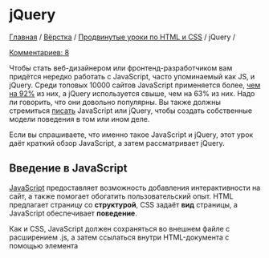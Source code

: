 # jQuery

[Главная](https://webref.ru/) / [Вёрстка](https://webref.ru/layout) / [Продвинутые уроки по HTML и CSS](https://webref.ru/layout/advanced-html-css) / jQuery /

[Комментариев: 8](https://webref.ru/layout/advanced-html-css/jquery#disqus_thread)

Чтобы стать веб-дизайнером или фронтенд-разработчиком вам придётся нередко работать с JavaScript, часто упоминаемый как JS, и jQuery. Среди топовых 10000 сайтов JavaScript применяется более, [чем на 92%](http://trends.builtwith.com/docinfo/Javascript) из них, а jQuery используется свыше, чем на 63% из них. Надо ли говорить, что они довольно популярны. Вы также должны стремиться [писать](http://jsforcats.com/) JavaScript или jQuery, чтобы создать собственные модели поведения в том или ином деле.

Если вы спрашиваете, что именно такое JavaScript и jQuery, этот урок даёт краткий обзор JavaScript, а затем рассматривает jQuery.

## Введение в JavaScript

[JavaScript](https://developer.mozilla.org/en-US/docs/JavaScript/A_re-introduction_to_JavaScript) предоставляет возможность добавления интерактивности на сайт, а также помогает обогатить пользовательский опыт. HTML предлагает страницу со **структурой**, CSS задаёт **вид** страницы, а JavaScript обеспечивает **поведение**.

Как и CSS, JavaScript должен сохраняться во внешнем файле с расширением .js, а затем ссылаться внутри HTML-документа с помощью элемента <script>. Где располагается ссылка на JavaScript внутри HTML зависит от того, когда она должна выполняться. Вообще говоря, лучшее место для ссылки на файлы JavaScript — прямо перед закрывающим тегом </body>, так что файл JavaScript загрузится после того, как весь HTML был разобран. Тем не менее, время от времени, JavaScript необходим для помощи в отображении HTML и определения его поведения, при этом можно ссылаться внутри <head>.

```
<script src="script.js"></script>
```

### Значения и переменные

Часть основ JavaScript включает значения и переменные. Значения, вообще говоря, — это разные типы значений, которые JavaScript распознаёт, в то время как переменные используются для хранения и обмена этими значениями.

Значения могут включать в себя строки текста, логическую истину или ложь, числа, undefined, null или другие значения, такие как функции или объекты.

Одним из популярных способов определения переменных — это начать с ключевого слова var, за которым идёт имя переменной, затем знак равенства (=) и значение, и всё заканчивается точкой с запятой (;). Имя переменной должно начинаться с буквы, подчёркивания (_) или знака доллара ($). Переменные не могут начинаться с цифры, хотя они могут быть использованы в дальнейшем, и не могут включать дефис где бы то ни было. Кроме того, JavaScript чувствителен к регистру букв, так что буквы включают от a до z, как в нижнем, так и в верхнем регистре.

Общепринятым соглашением об именовании переменных является применение [CamelCase](https://ru.wikipedia.org/wiki/CamelCase), без использования каких-либо тире или подчёркиваний. CamelCase состоит из комбинации слов без пробелов, каждое новое слово начинается с большой буквы, за исключением первого слова. Например, shay_is_awesome типично будет именоваться как shayIsAwesome.

```
var theStarterLeague = 125;
var food_truck = 'Кофе';
var mixtape01 = true;
var vinyl = ['Майлз Дэвис', 'Фрэнк Синатра', 'Рэй Чарльз'];
```

### Выражения

В целом, JavaScript представляет собой набор выражений, они выполняются браузером в той последовательности, которой написаны. Эти выражения предлагают команды, которые определяют разное поведение. Выражения бывают самых разных форм и размеров, несколько выражений разделяются точкой с запятой. Новые выражения должны начинаться с новой строки, а отступы должны применяться к вложенным выражениям для лучшей читаемости, но это не является обязательным.

```
log(polaroid);
return('bicycle lane');
alert('Поздравляем, вы ' + outcome);
```

### Функции

В добавок к основам JavaScript важно взглянуть на функции. Функции обеспечивают способ выполнения набора скриптов прямо сейчас или их сохранение для последующего использования. Функции также могут принимать разные аргументы.

Функция определяется с помощью ключевого слова function, за которым следует имя функции и списка аргументов, при необходимости, разделённых запятыми внутри скобок. Затем идёт выражение JavaScript или выражения, которые определяют функцию внутри фигурных скобок.

```
function sayHello(name) {
  return('Привет, ' + name);
}
```

### Массивы

Как вы поняли, некоторые значения могут быть возвращены в виде массива. Массивы — это способ хранения списка элементов или значений. Массивы полезны по многим причинам, одной из которых является возможность пробежаться по ним разными методами и операторами. Кроме того, в зависимости от ситуации, массивы могут быть использованы для хранения и возврата множества различных значений.

Вообще говоря, массивы определяются внутри квадратных скобок ([]), с элементами разделёнными запятыми. Элементы начинаются с нуля и повышаются от него. При определении третьего элемента в списке он фактически идентифицируется как [2].

### Объекты

JavaScript также построен на фундаменте объектов, которые представляют собой набор пар ключей и значений. К примеру, у нас может быть объект с именем school, который включает в себя ключи, также известные как свойств — name, location, students и teachers, а также их значения.

В приведённом ниже примере переменная school задаётся как объект для хранения множества свойств. У каждого свойства есть ключ и значение. Весь объект располагается внутри фигурных скобок {}, свойства разделяются запятыми, каждое из которых содержит ключ, после которого идёт двоеточие и значение.

```
// Объект
var school = {
  name: 'The Starter League',
  location: 'Merchandise Mart',
  students: 120,
  teachers: ['Jeff', 'Raghu', 'Carolyn', 'Shay']
};

// Массив
var school = ['Austin', 'Chicago', 'Portland'];
```

![С помощью инструментов разработчика, встроенных в браузер Chrome, JavaScript может быть запущен из консоли](https://webref.ru/assets/images/advanced-html-css/console.png)

Рис. 6.01. С помощью инструментов разработчика, встроенных в браузер Chrome, JavaScript может быть запущен из консоли

## Введение в jQuery

С базовым пониманием JavaScript и некоторых его основ, настало время взглянуть на jQuery. jQuery является библиотекой JavaScript с открытым исходным кодом, написанной Джоном Ресигом, которая упрощает взаимодействие между HTML, CSS и JavaScript. С 2006 года, когда был выпущен jQuery, он приобрёл внушительное число пользователей, будучи используемый сайтами и компаниями, большими и малыми.

Что сделало jQuery настолько популярным, так это его [простота в использовании](https://tutsplus.com/course/30-days-to-learn-jquery/), с выборкой напоминающей CSS и понятным разделением поведения. Преимущества jQuery огромны, однако для наших целей мы рассмотрим только возможности находить элементы и выполнять с ними разные действия.

### Начало работы с jQuery

Первый шаг к использованию jQuery — это установить на него ссылку в HTML-документе. Как упоминалось ранее про JavaScript, это делается с помощью элемента <script>, расположенным непосредственно перед закрывающим тегом </body>. Поскольку jQuery является самостоятельной библиотекой, лучше держать её отдельно от остального JavaScript который будет написан.

Для ссылки на jQuery есть несколько вариантов, в частности, следует ли использовать минимизированную или несжатую версию, а также воспользоваться ли сетью доставки контента (content delivery network, CDN), такую как [Google hosted libraries](https://developers.google.com/speed/libraries/devguide). Если код пишется для живого, производственного окружения, то рекомендуется использовать минимизированную версию для сокращения времени загрузки. Кроме того, применение CDN, вроде Google, также помогает со временем загрузки и потенциально приносит пользу с кэшированием.

```
<script src="//ajax.googleapis.com/ajax/libs/jquery/1.9.0/jquery.min.js"></script>
<script src="script.js"></script>
```

В примере кода выше, обратите внимание на второй элемент <script>, который ссылается на второй файл JavaScript. Весь обычный рукописный JavaScript и jQuery должны быть записаны в этом файле. Кроме того, этот файл специально размещён после файла jQuery, так что он может ссылаться на уже определённые функции jQuery.

### Где протокол http?

Вы, возможно, заметили, что в примере выше нет протокола http в ссылке на Google CDN. http опущен преднамеренно, чтобы позволить оба соединения — http и https. При работе локально, без использования веб-сервера, протокол http необходимо включить, чтобы предотвратить попытки найти файл на локальном системном диске.

### Объект jQuery

jQuery поставляется с собственным объектом, знаком доллара ($), также известным как jQuery. Объект $ сделан специально для выбора элемента, а затем возвращает этот элемент для выполнения над ним действий. Эти выборки и действия должны быть написаны в новом файле, на который ведёт ссылка за пределами актуальной библиотеки jQuery.

```
$();
jQuery();
```

### Готовность документа

Перед запуском любого jQuery для обхода и манипуляцией страницы, лучше подождать пока DOM не закончит её загрузку. К счастью, в jQuery есть готовое событие .ready(), которое может быть вызвано, когда HTML-документ готов к изменению. Размещая весь наш код внутри этой функции jQuery мы можем гарантировать, что код не будет выполняться, пока страница загружается и DOM не готов.

```
$(document).ready(function(event){ 
  // код jQuery
});
```

## Селекторы

Как упоминалось ранее, одной из основных концепций jQuery является [выбор элементов](http://api.jquery.com/category/selectors/) и выполнение действий. jQuery проделал большую работу по выполнению задачи выбора элемента или элементов, чрезвычайно легко подражая CSS. Кроме основных селекторов CSS, jQuery также поддерживает все уникальные селекторы CSS3, которые работают независимо от того, какой браузер используется.

Вызов объекта jQuery $() с селектором вернёт этот узел DOM для манипуляций с ним. Селектор располагается в круглых скобках ('...') и может выбирать элементы так же, как и CSS.

```
$('.feature');           // Селектор класса
$('li strong');          // Селектор потомка
$('em, i');              // Несколько селекторов
$('a[target="_blank"]'); // Селектор атрибута
$('p:nth-child(2)');     // Псевдокласс
```

### Ключевое слово this

При работе внутри функции jQuery вы, возможно, захотите выбрать элемент, в котором есть указатель внутри исходного селектора. В таком случае может быть использовано ключевое слово this как указатель на элемент, выбранный в текущем обработчике.

```
$('div').click(function(event){ 
  $(this);
});
```

### Фильтры выборки jQuery

Если селекторов CSS не достаточно, то помогут пользовательские [фильтры](http://api.jquery.com/category/selectors/jquery-selector-extensions/) встроенные в jQuery. Эти фильтры являются расширением к CSS3 и обеспечивают больший контроль над выбором элемента или его родственников.

```
$('div:has(strong)');
```

Как здесь указано, эти фильтры могут быть использованы внутри селектора, однако они не является родными для DOM и несколько медленные. Наилучшие результаты с использованием этих фильтров осуществляется с помощью метода :filter(), который является частью функции обхода в jQuery.

## Обход

Порой основные селекторы CSS по одиночке не нарезаны и желателен чуть более детальный контроль. К счастью, jQuery предлагает несколько методов обхода вверх и вниз по дереву DOM, фильтрации и выбора элементов при необходимости.

Чтобы начать работу с отфильтрованными элементами внутри DOM требуется сделать основную выборку, по отношению к которой будет обход. В примере ниже исходная выборка нашла все элементы <div> в DOM, которые затем фильтруется с помощью метода .not(). С помощью этого конкретного метода будут выбраны все элементы <div> без классов type или collection.

$('div').not('.type, .collection');

### Методы цепочек

Для ещё большего контроля, какие элементы выбрать, разные методы обхода могут быть соединены в цепочку друг с другом, просто используя точку между ними.

В примере ниже используется оба метода .not() и .parent(). Соединённые вместе они будут выбирать только родительские элементы у <div> без классов type или collection.

```
$('div').not('.type, .collection').parent();
```

### Методы обхода

jQuery содержит довольно много методов обхода доступных для использования. В общем, все они делятся на три категории: фильтрация, прочие методы и обход дерева DOM. Конкретные методы в каждой категории можно увидеть ниже.

#### Фильтрация

- .eq()
- .filter()
- .first()
- .has()
- .is()
- .last()
- .map()
- .not()
- .slice()

#### Прочие методы

- .add()
- .andSelf()
- .contents()
- .end()

#### Обход дерева DOM

- .children()
- .closest()
- .find()
- .next()
- .nextAll()
- .nextUntil()
- .offsetParent()
- .parent()
- .parents()
- .parentsUntil()
- .prev()
- .prevAll()
- .prevUntil()
- .siblings()

## Манипуляция

Выборка и обход элементов в DOM является лишь частью того, что предлагает jQuery, другой большой частью является то, что можно со всеми этими найденными элементами делать. Одной из возможностей является [манипуляция](http://api.jquery.com/category/manipulation/) этими элементами вроде чтения, добавления или изменения атрибутов или стилей. Кроме того, элементы могут изменяться в DOM, меняться их расположение, удаляться, добавляться новые элементы и так далее. В целом варианты для манипуляции элементами являются довольно обширными.

### Получение и установка

Методы манипуляции наиболее часто используются в одном из двух направлений — для получения или установки информации. Получение информации вращается вокруг использования селектора в сочетании с методом, который определяет, какая часть информации должна быть извлечена. Кроме того, тот же селектор и метод также могут быть использованы для установки фрагмента информации.

```
// Получаем значение атрибута alt
$('img').attr('alt');

// Устанавливаем значение атрибута alt
$('img').attr('alt', 'Дикий кенгуру');
```

В дальнейших примерах и фрагментах будут, в основном, применяться методы установки, однако они также могут использоваться и для получения.

### Манипуляции с атрибутом

Частью элементов, которые возможно инспектировать и манипулировать ими, выступают атрибуты. Несколько вариантов включают в себя возможность добавлять, удалять или изменять атрибут или его значение. В приведённых ниже примерах метод .addClass() используется для добавления класса ко всем чётным пунктам списка, метод .removeClass() используется для удаления всех классов у любых абзацев и, наконец, метод .attr() используется для поиска значения атрибута title у любого элемента <abbr> и установки его на «Привет, мир».

```
$('li:even').addClass('even-item');
$('p').removeClass();
$('abbr').attr('title', 'Привет, мир');
```

#### Методы манипуляции атрибутами

- .addClass()
- .attr()
- .hasClass()
- .prop()
- .removeAttr()
- .removeClass()
- .removeProp()
- .toggleClass()
- .val()

### Манипуляции со стилем

Кроме манипуляции с атрибутами, также можно манипулировать стилем элемента с помощью различных методов. Для чтения или установки высоты, ширины или положения элемента есть несколько доступных специальных методов. Также для всех других манипуляций стилем метод .css() может обрабатывать любые изменения CSS.

Метод .css(), в частности, может быть использован для установки одного или нескольких свойств и синтаксис при этом меняется. Чтобы установить одно свойство, имя свойства и значение должны быть в кавычках и разделены запятой. Чтобы задать несколько свойств, свойства должны быть вложены в фигурные скобки с именем свойства в camelCase, любые дефисы удалены при необходимости, далее идёт двоеточие, а затем значение в кавычках. Каждая пара свойств и значений должна быть разделена запятой.

Высота, ширина или методы позиционирования по умолчанию используют пиксели в качестве значений, однако могут быть задействованы и другие единицы измерения. Как показано ниже, для изменения единицы измерения определите значение, затем используйте знак плюс, за которым следует единица измерения в кавычках.

```
$('h1 span').css('font-size', 'normal');
$('div').css({
  fontSize: '13px', 
  background: '#f60'
});
$('header').height(200);
$('.extend').height(30 + 'em');
```

#### Методы манипуляции стилями

- .css()
- .height()
- .innerHeight()
- .innerWidth()
- .offset()
- .outerHeight()
- .outerWidth()
- .position()
- .scrollLeft()
- .scrollTop()
- .width()

### Манипуляция DOM

И, наконец, мы можем инспектировать и манипулировать DOM, менять расположение элементов, добавлять и удалять элементы, а также без труда изменять их. Варианты для этого глубокие и разнообразные, учитывающие любые возможные изменения, которые будут сделаны внутри DOM.

Каждый отдельный метод манипуляции DOM имеет собственный синтаксис, некоторые из них описаны ниже. Метод .prepend() добавляет новый элемент <h3> только внутрь любого раздела, метод .after() добавляет новый элемент <em> только после ссылки, метод .text() заменяет текст любого элемента <h1> на текст «Привет, мир».

```
$('section').prepend('<h3>Избранное</h3>');
$('a[target="_blank"]').after('<em>Новое окно.</em>');
$('h1').text('Привет, мир');
```

#### Методы манипуляции DOM

- .after()
- .append()
- .appendTo()
- .before()
- .clone()
- .detach()
- .empty()
- .html()
- .insertAfter()
- .insertBefore()
- .prepend()
- .prependTo()
- .remove()
- .replaceAll()
- .replaceWith()
- .text()
- .unwrap()
- .wrap()
- .wrapAll()
- .wrapInner()

## События

Одним из достоинств jQuery является возможность легко добавлять обработчики событий — это методы, которые вызываются только при конкретном событии или происходящем действии. Например, метод добавления класса к элементу может быть установлен только при щелчке по элементу.

Ниже приведён стандартный селектор, он выбирает все пункты списка. Метод события .click() связан с селектором пункта списка и настроен на действия, которые происходят при щелчке по какому-либо пункту списка. Изнутри метод события .click() — это функция, обеспечивающая любые действия внутри метода, которые должны быть выполнены. Скобки непосредственно после функции доступны для передачи параметров в эту функцию, в данном примере используется объект event.

Внутри функции есть другой селектор с привязанным к нему методом .addClass(). Теперь при щелчке по пункту списка он, с помощью ключевого слова this, получает класс saved-item.

```
$('li').click(function(event){
  $(this).addClass('saved-item');
});
```

### Гибкость событий

Метод события .click(), а также несколько других методов, на самом деле является [сокращённым методом](https://webref.ru/dev/jqfundamentals/events), который использует метод .on(), представленный в jQuery 1.7. Метод .on() предлагает чуть больше гибкости с помощью автоматического делегирования для элементов, которые добавляются на страницу динамически.

При использовании метода .on() первый аргумент должен быть родным именем события, тогда как второй аргумент должен быть обработчиком события. Рассматривая пример выше, метод .on() вызывается вместо метода .click(). Теперь имя события click передаётся в качестве первого аргумента внутри метода .on() с функцией обработчика, которая остаётся такой же, что и раньше.

```
$('li').on('click', function(event){
  $(this).addClass('saved-item');
});
```

### Вложенные события

Можно иметь несколько обработчиков событий и триггеров, вкладывая один внутрь другого. В качестве примера, ниже методу .on() передаётся аргумент hover, таким образом он вызывается при наведении курсора на любой элемент с классом pagination. После вызова события .on() вызывается событие .click() для ссылки с идентификатором up.

```
$('.pagination').on('hover', function(event){
  $('a#up').click();
});
```

### Демонстрация события

В качестве демонстрации используем аварийное сообщение. Следующие фрагменты кода показывают, как создать такое сообщение, а затем удалить его при щелчке по иконке закрытия.

HTML

```
<div class="notice-warning">
  <div class="notice-close">&#215;</div>
  <strong>Внимание!</strong> Я сейчас потеряю терпение.
</div>
```

JavaScript

```
$('.notice-close').on('click', function(event){
  $('.notice-warning').remove();
});
```

### Методы событий

jQuery предлагает несколько методов, все они основаны на регистрации поведения пользователей при взаимодействии с браузером. Эти методы включают довольно много событий, наиболее популярные это события браузера, формы, клавиатуры и мыши, не ограничиваясь ими. Самые популярные из этих методов включают следующее.

#### События браузера

- .resize()
- .scroll()

#### Загрузка документа

- .ready()

#### Обработчики событий

- event.currentTarget
- event.preventDefault()
- event.stopPropagation()
- event.target
- event.type

#### Объект event

- .blur()
- .change()
- .focus()
- .select()
- .submit()

#### События формы

- .blur()
- .change()
- .focus()
- .select()
- .submit()

#### События клавиатуры

- .focusin()
- .focusout()
- .keydown()
- .keypress()
- .keyup()

#### События мыши

- .click()
- .dblclick()
- .focusin()
- .focusout()
- .hover()
- .mousedown()
- .mouseenter()
- .mouseleave()
- .mousemove()
- .mouseout()
- .mouseover()
- .mouseup()

## Эффекты

Наряду с событиями, jQuery также предлагает несколько настраиваемых эффектов. Эти эффекты приходят через разные методы, включая методы событий для отображения и скрытия содержимого, постепенного исчезновения и появления содержимого или скольжения содержимого вверх и вниз. Все они готовы к использованию через методы и могут быть настроены лучше по своему усмотрению.

Каждый метод эффекта содержит собственный синтаксис, так что лучше сослаться на [документацию jQuery по эффектам](http://api.jquery.com/category/effects/) для получения конкретного синтаксиса каждого метода. Чаще всего при этом эффекты, как правило, принимают длительность, плавность, а также возможность задать функцию обратного вызова.

### Анимация в CSS и jQuery

Пользовательские анимации различных свойств CSS могут быть выполнены в jQuery, хотя это несколько менее актуально, так как CSS теперь может обрабатывать анимацию самостоятельно. Анимация в CSS предлагает более высокую производительность с точки зрения обработки браузером и являются предпочтительной, насколько это возможно. Эффекты анимации jQuery с помощью Modernizr — это идеальное запасное решение для любого браузера, который не поддерживает анимацию через CSS.

### Длительность эффекта

Используя метод .show() в качестве примера, первый параметр опционально доступный для передачи — это длительность, которая может быть задана с помощью ключевого слова или значений миллисекунд. Ключевое слово slow по умолчанию равно 600 миллисекундам, в то время как ключевое слово fast по умолчанию равно 200 миллисекундам. Использовать ключевое слово в качестве значения хорошо, но миллисекунды также могут быть переданы непосредственно. Ключевое слово должно указываться в кавычках, тогда как для миллисекунд этого не требуется.

```
$('.error').show();
$('.error').show('slow');
$('.error').show(500);
```

### Плавность эффекта

Кроме длительности, также может быть задана плавность или скорость, с которой анимация прогрессирует в разное время в течение эффекта. По умолчанию jQuery содержит два ключевых слова для плавности — значение по умолчанию swing с дополнительным значением linear. Значение по умолчанию swing запускает анимацию в медленном темпе, набирая скорость во время анимации, а затем снова замедляясь до завершения. Значение linear запускает анимацию в одном постоянном темпе в течение всей продолжительности анимации.

```
$('.error').show('slow', 'linear');
$('.error').show(500, 'linear');
```

### jQuery UI

Два значения плавности, которые поставляются с jQuery можно расширить за счёт разных плагинов, которые могут предложить дополнительные значения. Одним из наиболее популярных плагинов является набор [jQuery UI](http://jqueryui.com/).

Кроме новых значений плавности jQuery UI также предлагает горсть дополнительных взаимодействий, эффектов, виджетов и другие полезные ресурсы, на которые стоит взглянуть.

### Функция обратного вызова

Когда анимация завершена, можно запустить другую функцию, которая называется функция обратного вызова. Она должна быть помещена после длительности или плавности, если они существует. Внутри этой функции могут быть размещены новые события или эффекты, у которых есть собственный обязательный синтаксис.

```
$('.error').show('slow', 'linear', function(event){
  $('.error .status').text('Продолжить');
});
```

### Синтаксис эффекта

Как упоминалось ранее, у каждого метода эффекта есть собственный синтаксис, который можно найти в [документации jQuery](http://api.jquery.com/category/effects/). Описанные здесь параметры длительности, плавности и функция обратного вызова являются общими, но они доступны не для каждого метода. Для обзора синтаксиса метода лучше всего задать связанные с ним вопросы.

### Демонстрация эффектов

Взяв те же события из демонстрации сверху, метод .remove() теперь используется как часть функции обратного вызова в методе .fadeOut(). Использование метода .fadeOut() позволяет сделать так, чтобы аварийное сообщение затухало постепенно, а не исчезало быстро, а затем удалить его из DOM после завершения анимации.

HTML

```
<div class="notice-warning">
  <div class="notice-close">&#215;</div>
  <strong>Внимание!</strong> Я сейчас потеряю терпение.
</div>
```

JavaScript

```
$('.notice-close').on('click', function(event){
  $('.notice-warning').fadeOut('slow', function(event){
  $(this).remove();
  });
});
```

#### Основные эффекты

- .hide()
- .show()
- .toggle()

#### Пользовательские эффекты

- .animate()
- .clearQueue()
- .delay()
- .dequeue()
- jQuery.fx.interval
- jQuery.fx.off
- .queue()
- .stop()

#### Эффекты затухания

- .fadeIn()
- .fadeOut()
- .fadeTo()
- .fadeToggle()

#### Эффекты скольжения

- .slideDown()
- .slideToggle()
- .slideUp()

### Демонстрация скольжения

HTML

```
<div class="panel">
  <div class="panel-stage"></div>
  <a href="#" class="panel-tab">Открыть <span>&#9660;</span></a>
</div>
```

JavaScript

```
$('.panel-tab').on('click', function(event){
  event.preventDefault();
  $('.panel-stage').slideToggle('slow', function(event){
    if($(this).is(':visible')){
      $('.panel-tab').html('Закрыть <span>&#9650;</span>');
    } else {
      $('.panel-tab').html('Открыть <span>&#9660;</span>');
    }
  });
});
```

### Демонстрация вкладок

HTML

```
<ul class="tabs-nav">
  <li><a href="#tab-1">Особенности</a></li>
  <li><a href="#tab-2">Подробности</a></li>
</ul>
<div class="tabs-stage">
  <div id="tab-1">...</div>
  <div id="tab-2">...</div>
</div>
```

JavaScript

```
// Показать первую вкладку по умолчанию
$('.tabs-stage div').hide();
$('.tabs-stage div:first').show();
$('.tabs-nav li:first').addClass('tab-active');
  
// Изменить класс вкладки и отобразить содержимое
$('.tabs-nav a').on('click', function(event){
  event.preventDefault();
  $('.tabs-nav li').removeClass('tab-active');
  $(this).parent().addClass('tab-active');
  $('.tabs-stage div').hide();
  $($(this).attr('href')).show();
});
```

## Ресурсы и ссылки

- [JavaScript For Cats](http://jsforcats.com/)
- [A Re-introduction to JavaScript](https://developer.mozilla.org/en-US/docs/JavaScript/A_re-introduction_to_JavaScript) на Mozilla Developer Network
- [30 Days to Learn jQuery](https://tutsplus.com/course/30-days-to-learn-jquery/) на Tuts+ Premium
- [Google Hosted Libraries](https://developers.google.com/speed/libraries/devguide)
- [jQuery Documentation](http://docs.jquery.com/)
- [jQuery Fundamentals](http://jqfundamentals.com/) на Bocoup
- [jQuery UI](http://jqueryui.com/)

[jQuery](https://webref.ru/metki/jquery)